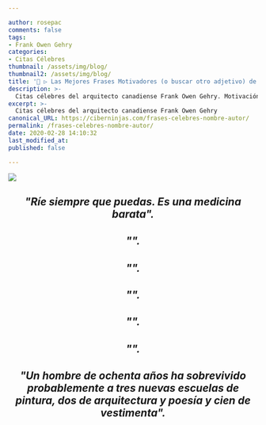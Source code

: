 ```yaml
---

author: rosepac
comments: false
tags:
- Frank Owen Gehry
categories:
- Citas Célebres
thumbnail: /assets/img/blog/
thumbnail2: /assets/img/blog/
title: '📢 ▷ Las Mejores Frases Motivadores (o buscar otro adjetivo) de Frank Owen Gehry'
description: >-
  Citas célebres del arquitecto canadiense Frank Owen Gehry. Motivación, creatividad y trabajo -escribir algo más, usa -
excerpt: >-
  Citas célebres del arquitecto canadiense Frank Owen Gehry
canonical_URL: https://ciberninjas.com/frases-celebres-nombre-autor/
permalink: /frases-celebres-nombre-autor/
date: 2020-02-28 14:10:32
last_modified_at: 
published: false

---
```

<!-- https://www.inspiringquotes.us/author/5057-lord-byron -->
![](/assets/img/ "")

<h2><p align="center"><cite>"Ríe siempre que puedas. Es una medicina barata".</cite></p></h2>

<h2><p align="center"><cite>"".</cite></p></h2>

<h2><p align="center"><cite>"".</cite></p></h2>

<h2><p align="center"><cite>"".</cite></p></h2>

<h2><p align="center"><cite>"".</cite></p></h2>

<h2><p align="center"><cite>"".</cite></p></h2>

<h2><p align="center"><cite>"Un hombre de ochenta años ha sobrevivido probablemente a tres nuevas escuelas de pintura, dos de arquitectura y poesía y cien de vestimenta".</cite></p></h2>

<!-- https://www.inspiringquotes.us/author/8647-frank-gehry -->

